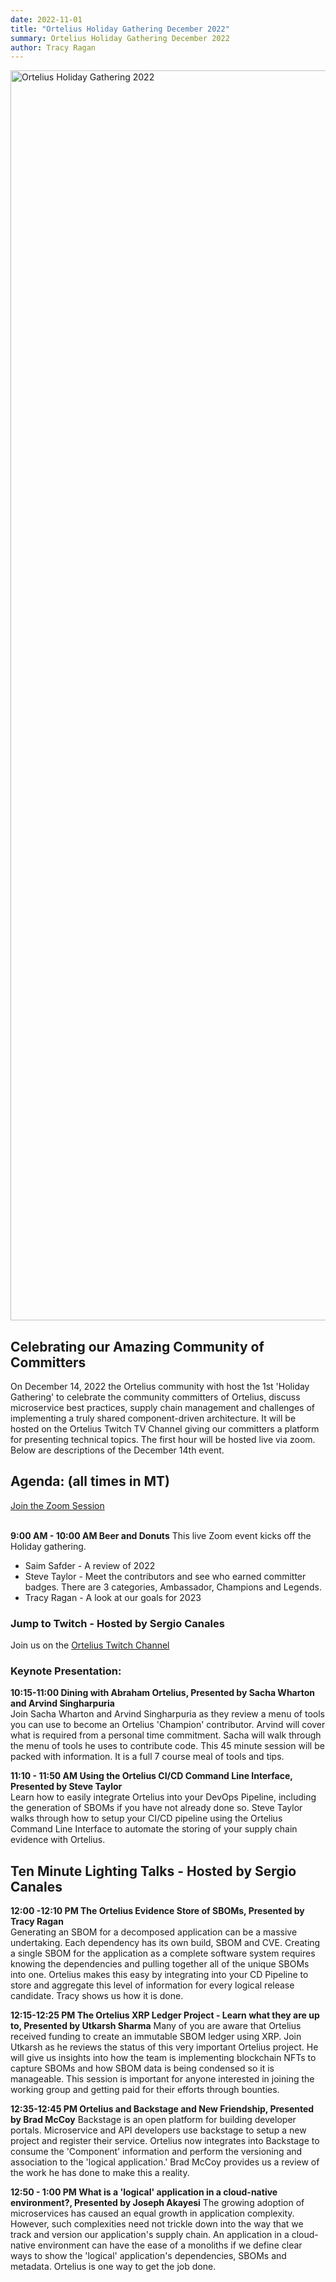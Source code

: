 ```yaml
---
date: 2022-11-01
title: "Ortelius Holiday Gathering December 2022"
summary: Ortelius Holiday Gathering December 2022
author: Tracy Ragan
---
```


<div class="col-center">
<img src="/images/ortelius-holiday-gathering-12-2022.png" alt="Ortelius Holiday Gathering 2022" height="2000px" width="1000px" />
</div>
<p></p>

## Celebrating our Amazing Community of Committers

On December 14, 2022 the Ortelius community with host the 1st 'Holiday Gathering' to celebrate the community committers of Ortelius, discuss microservice best practices, supply chain management and challenges of implementing a truly shared component-driven architecture. It will be hosted on the Ortelius Twitch TV Channel giving our committers a platform for presenting technical topics. The first hour will be hosted live via zoom. Below are descriptions of the December 14th event.

## Agenda: (all times in MT)

[Join the Zoom Session](https://us02web.zoom.us/j/5054246440?pwd=NFRwZWd3RGdlV09JdTBneHI1WGJWdz09)

<br>
<strong>9:00 AM - 10:00 AM Beer and Donuts</strong> 
This live Zoom event kicks off the Holiday gathering.

* Saim Safder - A review of 2022
* Steve Taylor - Meet the contributors and see who earned committer badges. There are 3 categories, Ambassador, Champions and Legends.
* Tracy Ragan - A look at our goals for 2023

### Jump to Twitch - Hosted by Sergio Canales
Join us on the [Ortelius Twitch Channel](https://www.twitch.tv/orteliusos)

### Keynote Presentation:
<strong>10:15-11:00 Dining with Abraham Ortelius, </strong>
<strong>Presented by Sacha Wharton and Arvind Singharpuria</strong><br>
Join Sacha Wharton and Arvind Singharpuria as they review a menu of tools you can use to become an Ortelius 'Champion' contributor. Arvind will cover what is required from a personal time commitment. Sacha will walk through the menu of tools he uses to contribute code. This 45 minute session will be packed with information. It is a full 7 course meal of tools and tips.  

<strong>11:10 - 11:50 AM  Using the Ortelius CI/CD Command Line Interface, </strong>
<strong>Presented by Steve Taylor</strong><br>
Learn how to easily integrate Ortelius into your DevOps Pipeline, including the generation of SBOMs if you have not already done so. Steve Taylor walks through how to setup your CI/CD pipeline using the Ortelius Command Line Interface to automate the storing of your supply chain evidence with Ortelius. 
<br>

## Ten Minute Lighting Talks - Hosted by Sergio Canales

<strong>12:00 -12:10 PM The Ortelius Evidence Store of SBOMs, </strong>
<strong>Presented by Tracy Ragan</strong><br>
Generating an SBOM for a decomposed application can be a massive undertaking. Each dependency has its own build, SBOM and CVE. Creating a single SBOM for the application as a complete software system requires knowing the dependencies and pulling together all of the unique SBOMs into one. Ortelius makes this easy by integrating into your CD Pipeline to store and aggregate this level of information for every logical release candidate. Tracy shows us how it is done.</p>

<strong>12:15-12:25 PM The Ortelius XRP Ledger Project - Learn what they are up to, </strong>
<strong>Presented by Utkarsh Sharma</strong>
Many of you are aware that Ortelius received funding to create an immutable SBOM ledger using XRP. Join Utkarsh as he reviews the status of this very important Ortelius project. He will give us insights into how the team is implementing blockchain NFTs to capture SBOMs and how SBOM data is being condensed so it is manageable. This session is important for anyone interested in joining the working group and getting paid for their efforts through bounties.

<strong>12:35-12:45 PM Ortelius and Backstage and New Friendship, </strong>
<strong>Presented by Brad McCoy</strong>
Backstage is an open platform for building developer portals. Microservice and API developers use backstage to setup a new project and register their service. Ortelius now integrates into Backstage to consume the 'Component' information and perform the versioning and association to the 'logical application.' Brad McCoy provides us a review of the work he has done to make this a reality. 

<strong>12:50 - 1:00 PM What is a 'logical' application in a cloud-native environment?, </strong>
<strong> Presented by Joseph Akayesi</strong>
The growing adoption of microservices has caused an equal growth in application complexity. However, such complexities need not trickle down into the way that we track and version our application's supply chain. An application in a cloud-native environment can have the ease of a monoliths if we define clear ways to show the 'logical' application's dependencies, SBOMs and metadata. Ortelius is one way to get the job done.  


